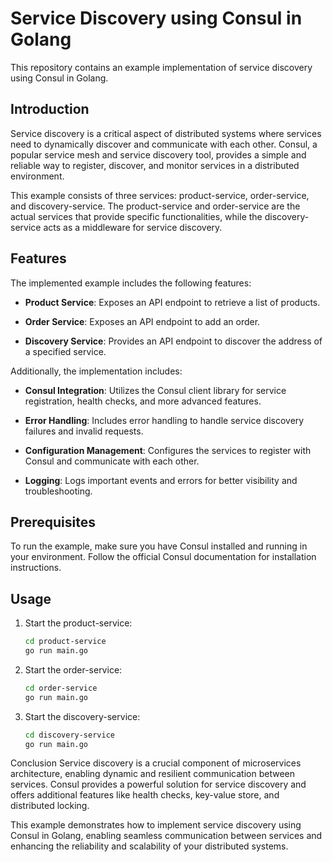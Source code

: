 # Service Discovery using Consul in Golang

This repository contains an example implementation of service discovery using Consul in Golang.

## Introduction

Service discovery is a critical aspect of distributed systems where services need to dynamically discover and communicate with each other. Consul, a popular service mesh and service discovery tool, provides a simple and reliable way to register, discover, and monitor services in a distributed environment.

This example consists of three services: product-service, order-service, and discovery-service. The product-service and order-service are the actual services that provide specific functionalities, while the discovery-service acts as a middleware for service discovery.

## Features

The implemented example includes the following features:

- **Product Service**: Exposes an API endpoint to retrieve a list of products.

- **Order Service**: Exposes an API endpoint to add an order.

- **Discovery Service**: Provides an API endpoint to discover the address of a specified service.

Additionally, the implementation includes:

- **Consul Integration**: Utilizes the Consul client library for service registration, health checks, and more advanced features.

- **Error Handling**: Includes error handling to handle service discovery failures and invalid requests.

- **Configuration Management**: Configures the services to register with Consul and communicate with each other.

- **Logging**: Logs important events and errors for better visibility and troubleshooting.

## Prerequisites

To run the example, make sure you have Consul installed and running in your environment. Follow the official Consul documentation for installation instructions.

## Usage

1. Start the product-service:
   ```bash
   cd product-service
   go run main.go

2. Start the order-service:
   ```bash
   cd order-service
   go run main.go

3. Start the discovery-service:
   ```bash
   cd discovery-service
   go run main.go


Conclusion
Service discovery is a crucial component of microservices architecture, enabling dynamic and resilient communication between services. Consul provides a powerful solution for service discovery and offers additional features like health checks, key-value store, and distributed locking.

This example demonstrates how to implement service discovery using Consul in Golang, enabling seamless communication between services and enhancing the reliability and scalability of your distributed systems.
